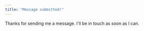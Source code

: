 ```yaml
---
title: "Message submitted!"
---
```


Thanks for sending me a message. I'll be in touch as soon as I can.    